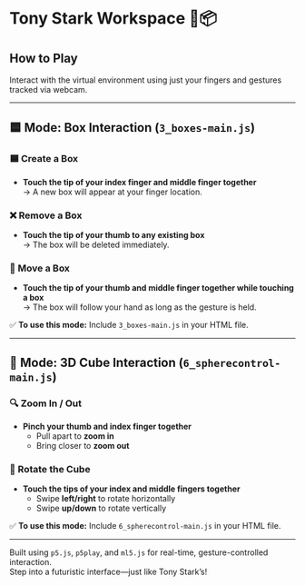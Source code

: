 # Tony Stark Workspace 🧤📦

## How to Play

Interact with the virtual environment using just your fingers and gestures tracked via webcam.

---

## 🟦 Mode: Box Interaction (`3_boxes-main.js`)

### 🟦 Create a Box
- **Touch the tip of your index finger and middle finger together**  
  → A new box will appear at your finger location.

### ❌ Remove a Box
- **Touch the tip of your thumb to any existing box**  
  → The box will be deleted immediately.

### 🤏 Move a Box
- **Touch the tip of your thumb and middle finger together while touching a box**  
  → The box will follow your hand as long as the gesture is held.

✅ **To use this mode:** Include `3_boxes-main.js` in your HTML file.

---

## 🧊 Mode: 3D Cube Interaction (`6_spherecontrol-main.js`)

### 🔍 Zoom In / Out
- **Pinch your thumb and index finger together**
  - Pull apart to **zoom in**
  - Bring closer to **zoom out**

### 🔄 Rotate the Cube
- **Touch the tips of your index and middle fingers together**
  - Swipe **left/right** to rotate horizontally
  - Swipe **up/down** to rotate vertically

✅ **To use this mode:** Include `6_spherecontrol-main.js` in your HTML file.

---

Built using `p5.js`, `p5play`, and `ml5.js` for real-time, gesture-controlled interaction.  
Step into a futuristic interface—just like Tony Stark’s!
